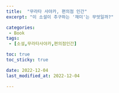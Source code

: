 ```yaml
---
title:  "무라타 사야카, 편의점 인간"
excerpt: "이 소설이 추구하는 '재미'는 무엇일까?"

categories:
 - Book
tags:
 - [소설,무라타사야카,편의점인간]

toc: true
toc_sticky: true

date: 2022-12-04
last_modified_at: 2022-12-04

---
```


